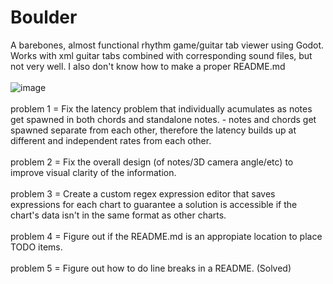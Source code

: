 # Boulder
A barebones, almost functional rhythm game/guitar tab viewer using Godot. Works with xml guitar tabs combined with corresponding sound files, but not very well. 
I also don't know how to make a proper README.md
<br /><br />
![image](https://user-images.githubusercontent.com/111002047/184797752-6f804d30-378d-4e33-add2-a7fdbc5f6a27.png)
<br /><br />
problem 1 = Fix the latency problem that individually acumulates as notes get spawned in both chords and standalone notes.
              - notes and chords get spawned separate from each other, therefore the latency builds up at different and independent rates from each other.
<br /><br />
problem 2 = Fix the overall design (of notes/3D camera angle/etc) to improve visual clarity of the information.
<br /><br />
problem 3 = Create a custom regex expression editor that saves expressions for each chart to guarantee a solution is accessible if the chart's data isn't in the             same format as other charts.
<br /><br />
problem 4 = Figure out if the README.md is an appropiate location to place TODO items.
<br /><br />
problem 5 = Figure out how to do line breaks in a README. (Solved)
